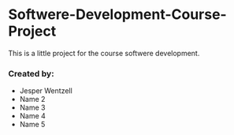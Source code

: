 # Softwere-Development-Course-Project
This is a little project for the course softwere development.

### Created by:
- Jesper Wentzell
- Name 2
- Name 3
- Name 4
- Name 5
